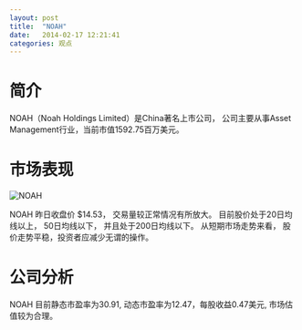 ```yaml
---
layout: post
title:  "NOAH"
date:   2014-02-17 12:21:41
categories: 观点
---
```


# 简介
NOAH（Noah Holdings Limited）是China著名上市公司，
公司主要从事Asset Management行业，当前市值1592.75百万美元。

# 市场表现

![NOAH](http://finviz.com/chart.ashx?t=NOAH&ty=c&ta=1&p=d&s=l)

NOAH 昨日收盘价 $14.53，
交易量较正常情况有所放大。
目前股价处于20日均线以上，
50日均线以下，
并且处于200日均线以下。
从短期市场走势来看，
股价走势平稳，投资者应减少无谓的操作。

# 公司分析
NOAH 目前静态市盈率为30.91, 动态市盈率为12.47，每股收益0.47美元,
市场估值较为合理。
